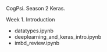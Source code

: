 CogPsi. Season 2 Keras.

Week 1. Introduction 
  - datatypes.ipynb
  - deeplearning_and_keras_intro.ipynb
  - imbd_review.ipynb
